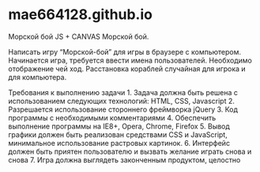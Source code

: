# mae664128.github.io
Морской бой JS + CANVAS
Морской бой.

Написать игру “Морской-бой” для игры в браузере с компьютером.
Начинается игра, требуется ввести имена пользователей. Необходимо отображение чей ход. Расстановка кораблей случайная для игрока и для компьютера.

Требования к выполнению задачи
    1. Задача должна быть решена с использованием следующих технологий: HTML, CSS, Javascript
    2. Разрешается использование стороннего фреймворка jQuery
    3. Код программы с необходимыми комментариями
    4. Обеспечить выполнение программы на IE8+, Opera, Chrome, Firefox
    5. Вывод графики должен быть реализован средствами CSS и JavaScript, минимальное использование растровых картинок.
    6. Интерфейс должен быть приятен пользователю и вызвать желание играть снова и снова
    7. Игра должна выглядеть законченным продуктом, целостно
